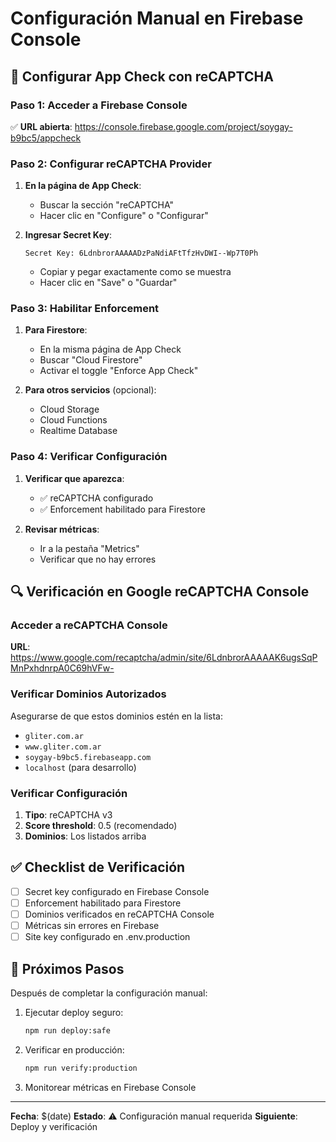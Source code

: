 # Configuración Manual en Firebase Console

## 🔧 Configurar App Check con reCAPTCHA

### Paso 1: Acceder a Firebase Console

✅ **URL abierta**: https://console.firebase.google.com/project/soygay-b9bc5/appcheck

### Paso 2: Configurar reCAPTCHA Provider

1. **En la página de App Check**:
   - Buscar la sección "reCAPTCHA"
   - Hacer clic en "Configure" o "Configurar"

2. **Ingresar Secret Key**:
   ```
   Secret Key: 6LdnbrorAAAAADzPaNdiAFtTfzHvDWI--Wp7T0Ph
   ```
   - Copiar y pegar exactamente como se muestra
   - Hacer clic en "Save" o "Guardar"

### Paso 3: Habilitar Enforcement

1. **Para Firestore**:
   - En la misma página de App Check
   - Buscar "Cloud Firestore"
   - Activar el toggle "Enforce App Check"

2. **Para otros servicios** (opcional):
   - Cloud Storage
   - Cloud Functions
   - Realtime Database

### Paso 4: Verificar Configuración

1. **Verificar que aparezca**:
   - ✅ reCAPTCHA configurado
   - ✅ Enforcement habilitado para Firestore

2. **Revisar métricas**:
   - Ir a la pestaña "Metrics"
   - Verificar que no hay errores

## 🔍 Verificación en Google reCAPTCHA Console

### Acceder a reCAPTCHA Console

**URL**: https://www.google.com/recaptcha/admin/site/6LdnbrorAAAAAK6ugsSqPMnPxhdnrpA0C69hVFw-

### Verificar Dominios Autorizados

Asegurarse de que estos dominios estén en la lista:
- `gliter.com.ar`
- `www.gliter.com.ar`
- `soygay-b9bc5.firebaseapp.com`
- `localhost` (para desarrollo)

### Verificar Configuración

1. **Tipo**: reCAPTCHA v3
2. **Score threshold**: 0.5 (recomendado)
3. **Dominios**: Los listados arriba

## ✅ Checklist de Verificación

- [ ] Secret key configurado en Firebase Console
- [ ] Enforcement habilitado para Firestore
- [ ] Dominios verificados en reCAPTCHA Console
- [ ] Métricas sin errores en Firebase
- [ ] Site key configurado en .env.production

## 🚀 Próximos Pasos

Después de completar la configuración manual:

1. Ejecutar deploy seguro:
   ```bash
   npm run deploy:safe
   ```

2. Verificar en producción:
   ```bash
   npm run verify:production
   ```

3. Monitorear métricas en Firebase Console

---

**Fecha**: $(date)
**Estado**: ⚠️ Configuración manual requerida
**Siguiente**: Deploy y verificación